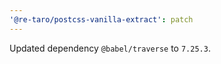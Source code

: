 ```yaml
---
'@re-taro/postcss-vanilla-extract': patch
---
```


Updated dependency `@babel/traverse` to `7.25.3`.
